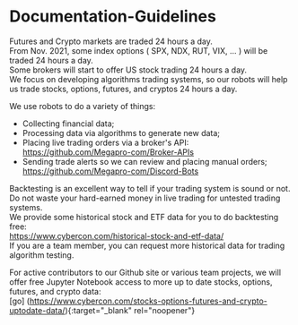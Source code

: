 # Documentation-Guidelines   

Futures and Crypto markets are traded 24 hours a day.  
From Nov. 2021, some index options ( SPX, NDX, RUT, VIX, ... ) will be traded 24 hours a day.  
Some brokers will start to offer US stock trading 24 hours a day.  
We focus on developing algorithms trading systems, so our robots will help us trade stocks, options, futures, and cryptos 24 hours a day.

We use robots to do a variety of things:  
* Collecting financial data;    
* Processing data via algorithms to generate new data;  
* Placing live trading orders via a broker's API:  
https://github.com/Megapro-com/Broker-APIs  
* Sending trade alerts so we can review and placing manual orders;  
https://github.com/Megapro-com/Discord-Bots

Backtesting is an excellent way to tell if your trading system is sound or not.  
Do not waste your hard-earned money in live trading for untested trading systems.  
We provide some historical stock and ETF data for you to do backtesting free:    
https://www.cybercon.com/historical-stock-and-etf-data/  
If you are a team member, you can request more historical data for trading algorithm testing.

For active contributors to our Github site or various team projects, we will offer free Jupyter Notebook access to more up to date stocks, options, futures, and crypto data:  
[go] (https://www.cybercon.com/stocks-options-futures-and-crypto-uptodate-data/){:target="_blank" rel="noopener"}
